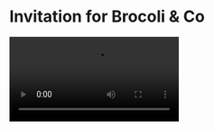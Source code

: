 # Invitation for Brocoli & Co

![demo](https://raw.githubusercontent.com/Kaungkhant97/interview_invitation/master/demo.mp4)

